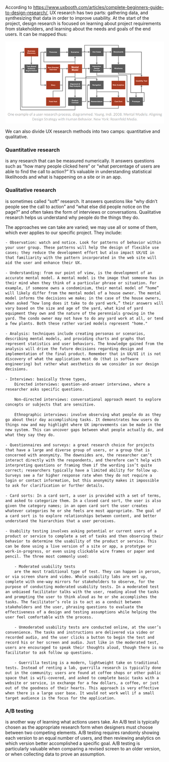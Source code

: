According to https://www.uxbooth.com/articles/complete-beginners-guide-to-design-research/, UX research has two parts: gathering data, and synthesizing that data in order to improve usability. At the start of the project, design research is focused on learning about project requirements from stakeholders, and learning about the needs and goals of the end users. It can be mapped thus:

![image](fig/1.3.png)

We can also divide UX research methods into two camps: quantitative and qualitative.

### Quantitative research

is any research that can be measured numerically. It answers questions such as “how many people clicked here” or “what percentage of users are able to find the call to action?” It’s valuable in understanding statistical likelihoods and what is happening on a site or in an app.

### Qualitative research

is sometimes called “soft” research. It answers questions like “why didn’t people see the call to action” and “what else did people notice on the page?” and often takes the form of interviews or conversations. Qualitative research helps us understand why people do the things they do.

The approaches we can take are varied; we may use all or some of them, which ever applies to our specific project. They include:

    - Observation: watch and notice. Look for patterns of behavior within your user group. These patterns will help the design of flexible use cases; they reduce the development effort but also impact UX/UI in that familiarity with the pattern incorporated in the web site will aid the user and enhance their UX.

    - Understanding: from our point of view, is the development of an accurate mental model. A mental model is the image that someone has in their mind when they think of a particular phrase or situation. For example, if someone owns a condominium, their mental model of “home” will likely differ from the mental model of a house owner. The mental model informs the decisions we make; in the case of the house owners, when asked “how long does it take to do yard work,” their answers will vary based on the size and age of the yard, what kind of yard equipment they own and the nature of the perennials growing in the yard. The condo owner may not have to do any yard work at all, or tend a few plants. Both these rather varied models represent "home."

    - Analysis: techniques include creating personas or scenarios, describing mental models, and providing charts and graphs that represent statistics and user behaviors. The knowledge gained from the analysis will drive the future decisions regarding design and implementation of the final product. Remember that in UX/UI it is not discovery of what the application must do (that is software engineering) but rather what aesthetics do we consider in our design decisions.

    - Interviews: basically three types,
        Directed interviews: question-and-answer interviews, where a researcher asks specific questions.

        Non-directed interviews: conversational approach meant to explore concepts or subjects that are sensitive.

        Ethnographic interviews: involve observing what people do as they go about their day accomplishing tasks. It demonstrates how users do things now and may highlight where UX improvements can be made in the new system. This can uncover gaps between what people actually do, and what they say they do.

    - Questionnaires and surveys: a great research choice for projects that have a large and diverse group of users, or a group that is concerned with anonymity. The downsides are, the researcher can’t interact directly with the respondents, and therefore can’t help with interpreting questions or framing them if the wording isn’t quite correct; researchers typically have a limited ability for follow up. Surveys see a far higher response rate when they do not require a login or contact information, but this anonymity makes it impossible to ask for clarification or further details.

    - Card sorts: In a card sort, a user is provided with a set of terms, and asked to categorize them. In a closed card sort, the user is also given the category names; in an open card sort the user creates whatever categories he or she feels are most appropriate. The goal of a card sort is to explore relationships between content, and better understand the hierarchies that a user perceives.

    - Usability testing involves asking potential or current users of a product or service to complete a set of tasks and then observing their behavior to determine the usability of the product or service. This can be done using a live version of a site or app, a prototype or work-in-progress, or even using clickable wire frames or paper and pencil. The three most commonly used:

        - Moderated usability tests
        are the most traditional type of test. They can happen in person, or via screen share and video. Whole usability labs are set up, complete with one-way mirrors for stakeholders to observe, for the purpose of conducting moderated usability tests. In a moderated test an unbiased facilitator talks with the user, reading aloud the tasks and prompting the user to think aloud as he or she accomplishes the tasks. The facilitator’s role is to act as a conduit between stakeholders and the user, phrasing questions to evaluate the effectiveness of a design and testing assumptions while helping the user feel comfortable with the process.

        - Unmoderated usability tests are conducted online, at the user’s convenience. The tasks and instructions are delivered via video or recorded audio, and the user clicks a button to begin the test and record his or her screen and audio. Just like in the moderated test, users are encouraged to speak their thoughts aloud, though there is no facilitator to ask follow up questions.

        - Guerrilla testing is a modern, lightweight take on traditional tests. Instead of renting a lab, guerrilla research is typically done out in the community; users are found at coffee shops or other public space that is wifi-covered, and asked to complete basic tasks with a website or service, in exchange for a few dollars, a coffee, or just out of the goodness of their hearts. This approach is very effective when there is a large user base. It would not work well if a small target audience is the focus for the application.

### A/B testing

is another way of learning what actions users take. An A/B test is typically chosen as the appropriate research form when designers must choose between two competing elements. A/B testing requires randomly showing each version to an equal number of users, and then reviewing analytics on which version better accomplished a specific goal. A/B testing is particularly valuable when comparing a revised screen to an older version, or when collecting data to prove an assumption.
